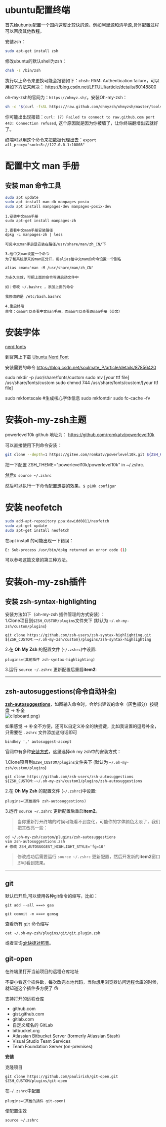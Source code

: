# ubuntu配置终端

首先给ubuntu配置一个国内速度比较快的源，例如[阿里源](https://developer.aliyun.com/mirror/ubuntu)和[清华源](https://mirror.tuna.tsinghua.edu.cn/help/ubuntu/),具体配置过程可以百度其他教程。

安装zsh：
```bash
sudo apt-get install zsh
```

修改ubuntu的默认shell为zsh：
```bash
chsh -s /bin/zsh
```

执行以上命令来更换可能会报错如下：chsh: PAM: Authentication failure，可以用如下方法来解决：
https://blog.csdn.net/LFTUUI/article/details/60148800

oh-my-zsh的官网为：`https://ohmyz.sh/`。安装Oh-my-zsh：
```bash
sh -c "$(curl -fsSL https://raw.github.com/ohmyzsh/ohmyzsh/master/tools/install.sh)"
```

你可能出出现报错：`curl: (7) Failed to connect to raw.github.com port 443: Connection refused`, 这个原因就是因为你被墙了，让你终端翻墙出去就好了。

终端可以用这个命令来把数据代理出去：`export all_proxy="socks5://127.0.0.1:10808"`

# 配置中文 man 手册

## 安装 man 命令工具

```bash
sudo apt update
sudo apt install man-db manpages-posix
sudo apt install manpages-dev manpages-posix-dev
```

```
1.安装中文man手册
sudo apt-get install manpages-zh

2.查看中文man手册安装路径
dpkg -L manpages-zh | less

可见中文man手册是安装在路径/usr/share/man/zh_CN/下

3.给中文man设置一个命令
为了和系统原来的man区分开，用alias给中文man的命令设置一个别名

alias cman='man -M /usr/share/man/zh_CN'

为永久生效，可把上面的命令写进启动文件中

如：修改 ~/.bashrc ，添加上面的命令

我修改的是 /etc/bash.bashrc

4.重启终端
命令：cman可以查看中文man手册，而man可以查看原man手册（英文）
```

# 安装字体

[nerd fonts](https://www.nerdfonts.com/)

到官网上下载 [Ubuntu Nerd Font](https://www.nerdfonts.com/font-downloads)

安装需要的命令 https://blog.csdn.net/soulmate_P/article/details/87856420

sudo mkdir -p /usr/share/fonts/custom
sudo mv [your ttf file] /usr/share/fonts/custom
sudo chmod 744 /usr/share/fonts/custom/[your ttf file]

sudo mkfontscale  #生成核心字体信息
sudo mkfontdir
sudo fc-cache -fv

# 安装oh-my-zsh主题

powerlevel10k github 地址为： https://github.com/romkatv/powerlevel10k

可以直接使用下列命令安装：

```bash
git clone --depth=1 https://gitee.com/romkatv/powerlevel10k.git ${ZSH_CUSTOM:-~/.oh-my-zsh/custom}/themes/powerlevel10k
```

把一下配置 ZSH_THEME="powerlevel10k/powerlevel10k" in ~/.zshrc.

然后`$ source ~/.zshrc`

然后可以执行一下命令配置想要的效果，`$ p10k configur`

# 安装 neofetch

```bash
sudo add-apt-repository ppa:dawidd0811/neofetch
sudo apt-get update
sudo apt-get install neofetch
```

在apt install 的可能出现一下错误：
```bash
E: Sub-process /usr/bin/dpkg returned an error code (1)
```

可以参考这篇文章的第三种方法。

# 安装oh-my-zsh插件

## 安装 zsh-syntax-highlighting

安装方法如下（oh-my-zsh 插件管理的方式安装）：  
1.Clone项目到`$ZSH_CUSTOM/plugins`文件夹下 (默认为 `~/.oh-my-zsh/custom/plugins`)

    git clone https://github.com/zsh-users/zsh-syntax-highlighting.git ${ZSH_CUSTOM:-~/.oh-my-zsh/custom}/plugins/zsh-syntax-highlighting

2.在 **Oh My Zsh** 的配置文件 (`~/.zshrc`)中设置:

    plugins=(其他插件 zsh-syntax-highlighting)

3.运行 `source ~/.zshrc` 更新配置后重启**item2**:

* * *

## zsh-autosuggestions(命令自动补全)

[**zsh-autosuggestions**](https://github.com/zsh-users/zsh-autosuggestions)，如图输入命令时，会给出建议的命令（灰色部分）按键盘 → 补全  
![clipboard.png](https://segmentfault.com/img/bVbn4YS?w=394&h=42))

如果感觉 → 补全不方便，还可以自定义补全的快捷键，比如我设置的逗号补全，只需要在 `.zshrc` 文件添加这句话即可

    bindkey ',' autosuggest-accept

官网中有多种[安装方式](https://github.com/zsh-users/zsh-autosuggestions/blob/master/INSTALL.md)，这里选择oh my zsh中的安装方式：

1.Clone项目到`$ZSH_CUSTOM/plugins`文件夹下 (默认为 `~/.oh-my-zsh/custom/plugins`)

    git clone https://github.com/zsh-users/zsh-autosuggestions ${ZSH_CUSTOM:-~/.oh-my-zsh/custom}/plugins/zsh-autosuggestions

2.在 **Oh My Zsh** 的配置文件 (`~/.zshrc`)中设置:

    plugins=(其他插件 zsh-autosuggestions)

3.运行 `source ~/.zshrc` 更新配置后重启**item2**。

> 当你重新打开终端的时候可能看不到变化，可能你的字体颜色太淡了，我们把其改亮一些：

    cd ~/.oh-my-zsh/custom/plugins/zsh-autosuggestions
    vim zsh-autosuggestions.zsh
    # 修改 ZSH_AUTOSUGGEST_HIGHLIGHT_STYLE='fg=10' 

> 修改成功后需要运行 `source ~/.zshrc` 更新配置，然后开发新的**item2**窗口即可看到效果。

* * *

## git

默认已开启,可以使用各种git命令的缩写，比如：

    git add --all ===> gaa
    
    git commit -m ===> gcmsg

查看所有 `git` 命令缩写

    cat ~/.oh-my-zsh/plugins/git/git.plugin.zsh

或者查询[git快捷对照表](https://www.jianshu.com/p/7aa68e5a88f3)。

## git-open


在终端里打开当前项目的远程仓库地址

不要小看这个插件欧，每次改完本地代码，当你想用浏览器访问远程仓库的时候，就知道这个插件多方便了 😘

支持打开的远程仓库

- github.com
- gist.github.com
- gitlab.com
- 自定义域名的 GitLab
- bitbucket.org
- Atlassian Bitbucket Server (formerly Atlassian Stash)
- Visual Studio Team Services
- Team Foundation Server (on-premises)

**安装**

克隆项目
```
git clone https://github.com/paulirish/git-open.git $ZSH_CUSTOM/plugins/git-open
```

在`~/.zshrc`中配置

```
plugins=(其他的插件 git-open)
```

使配置生效
```
source ~/.zshrc
```

